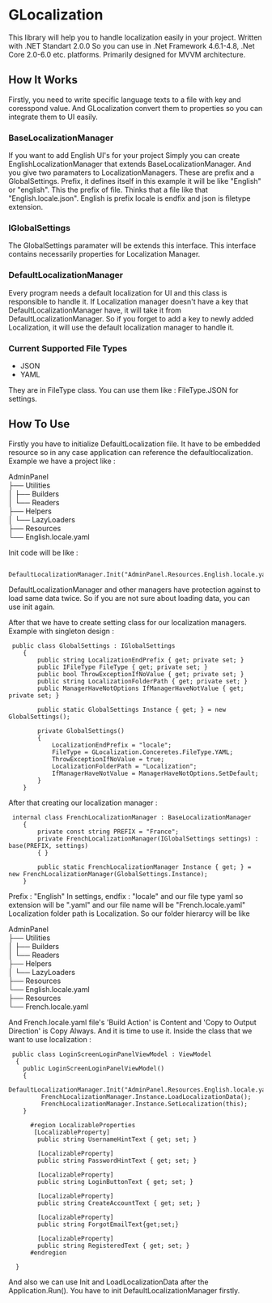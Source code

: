 # **GLocalization**

This library will help you to handle localization easily in your project. Written with .NET Standart 2.0.0 So you can use in .Net Framework 4.6.1-4.8, 
.Net Core 2.0-6.0 etc. platforms. Primarily designed for MVVM architecture.


## **How It Works**
Firstly, you need to write specific language texts to a file with key and coresspond value. And GLocalization convert them to properties so you can integrate them
to UI easily. 

### BaseLocalizationManager
If you want to add English UI's for your project Simply you can create EnglishLocalizationManager that extends BaseLocalizationManager. And you give two paramaters to
LocalizationManagers. These are prefix and a GlobalSettings. Prefix, it defines itself in this example it will be like "English" or "english". This the prefix of 
file. Thinks that a file like that "English.locale.json". English is prefix locale is endfix and json is filetype extension.

### IGlobalSettings
The GlobalSettings paramater will be extends this interface. This interface contains necessarily properties for Localization Manager.

### DefaultLocalizationManager
Every program needs a default localization for UI and this class is responsible to handle it. If Localization manager doesn't have a key that DefaultLocalizationManager
have, it will take it from DefaultLocalizationManager. So if you forget to add a key to newly added Localization, it will use the default localization manager to handle
it.

### **Current Supported File Types**
- JSON <br />
- YAML <br />


They are in FileType class. You can use them like : FileType.JSON for settings.

## **How To Use**
Firstly you have to initialize DefaultLocalization file. It have to be embedded resource so in any case application can reference the defaultlocalization. 
Example we have a project like : 


AdminPanel <br />
├── Utilities <br />
│   ├── Builders  <br />
│   └── Readers  <br />
├── Helpers  <br />
│   └── LazyLoaders   <br />
├── Resources  <br />
     <space>└── English.locale.yaml  <br />

Init code will be like : 

```
 DefaultLocalizationManager.Init("AdminPanel.Resources.English.locale.yaml");
```

DefaultLocalizationManager and other managers have protection against to load same data twice. So if you are not sure about loading data, you can use init again.

After that we have to create setting class for our localization managers. Example with singleton design : 

```
 public class GlobalSettings : IGlobalSettings
    {
        public string LocalizationEndPrefix { get; private set; }
        public IFileType FileType { get; private set; }
        public bool ThrowExceptionIfNoValue { get; private set; }
        public string LocalizationFolderPath { get; private set; }
        public ManagerHaveNotOptions IfManagerHaveNotValue { get; private set; }

        public static GlobalSettings Instance { get; } = new GlobalSettings();

        private GlobalSettings()
        {
            LocalizationEndPrefix = "locale";
            FileType = GLocalization.Conceretes.FileType.YAML;
            ThrowExceptionIfNoValue = true;
            LocalizationFolderPath = "Localization";
            IfManagerHaveNotValue = ManagerHaveNotOptions.SetDefault;
        }
    }
```

After that creating our localization manager : 

```
 internal class FrenchLocalizationManager : BaseLocalizationManager
    {
        private const string PREFIX = "France";
        private FrenchLocalizationManager(IGlobalSettings settings) : base(PREFIX, settings)
        { }

        public static FrenchLocalizationManager Instance { get; } = new FrenchLocalizationManager(GlobalSettings.Instance);
    }
```

Prefix : "English"
In settings, endfix : "locale" and our file type yaml so extension will be ".yaml" and our file name will be "French.locale.yaml" Localization folder path is Localization. So our folder hierarcy will be like

AdminPanel  <br />
├── Utilities  <br />
│   ├── Builders  <br />
│   └── Readers  <br />
├── Helpers   <br />
│   └── LazyLoaders   <br />
├── Resources  <br />
     └── English.locale.yaml  <br />
├── Resources  <br />
     └── French.locale.yaml  <br />
     
And French.locale.yaml file's 'Build Action' is Content and 'Copy to Output Direction' is Copy Always. And it is time to use it. Inside the class that we want
to use localization :

```
 public class LoginScreenLoginPanelViewModel : ViewModel
  {
    public LoginScreenLoginPanelViewModel()
    {                
         DefaultLocalizationManager.Init("AdminPanel.Resources.English.locale.yaml");
         FrenchLocalizationManager.Instance.LoadLocalizationData();
         FrenchLocalizationManager.Instance.SetLocalization(this);
    }
    
      #region LocalizableProperties
       [LocalizableProperty]
        public string UsernameHintText { get; set; }

        [LocalizableProperty]
        public string PasswordHintText { get; set; }

        [LocalizableProperty]
        public string LoginButtonText { get; set; }

        [LocalizableProperty]
        public string CreateAccountText { get; set; }

        [LocalizableProperty]
        public string ForgotEmailText{get;set;}

        [LocalizableProperty]
        public string RegisteredText { get; set; }
      #endregion

  }
```

And also we can use Init and LoadLocalizationData after the Application.Run(). You have to init DefaultLocalizationManager firstly.
